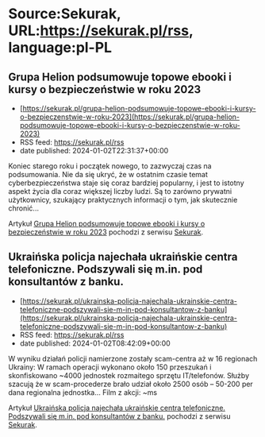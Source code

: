 # Source:Sekurak, URL:https://sekurak.pl/rss, language:pl-PL

## Grupa Helion podsumowuje topowe ebooki i kursy o bezpieczeństwie w roku 2023
 - [https://sekurak.pl/grupa-helion-podsumowuje-topowe-ebooki-i-kursy-o-bezpieczenstwie-w-roku-2023](https://sekurak.pl/grupa-helion-podsumowuje-topowe-ebooki-i-kursy-o-bezpieczenstwie-w-roku-2023)
 - RSS feed: https://sekurak.pl/rss
 - date published: 2024-01-02T22:31:37+00:00

<p>Koniec starego roku i początek nowego, to zazwyczaj czas na podsumowania. Nie da się ukryć, że w ostatnim czasie temat cyberbezpieczeństwa staje się coraz bardziej popularny, i jest to istotny aspekt życia dla coraz większej liczby ludzi. Są to zarówno prywatni użytkownicy, szukający praktycznych informacji o tym, jak skutecznie chronić...</p>
<p>Artykuł <a href="https://sekurak.pl/grupa-helion-podsumowuje-topowe-ebooki-i-kursy-o-bezpieczenstwie-w-roku-2023/" rel="nofollow">Grupa Helion podsumowuje topowe ebooki i kursy o bezpieczeństwie w roku 2023</a> pochodzi z serwisu <a href="https://sekurak.pl" rel="nofollow">Sekurak</a>.</p>

## Ukraińska policja najechała ukraińskie centra telefoniczne. Podszywali się m.in. pod konsultantów z banku.
 - [https://sekurak.pl/ukrainska-policja-najechala-ukrainskie-centra-telefoniczne-podszywali-sie-m-in-pod-konsultantow-z-banku](https://sekurak.pl/ukrainska-policja-najechala-ukrainskie-centra-telefoniczne-podszywali-sie-m-in-pod-konsultantow-z-banku)
 - RSS feed: https://sekurak.pl/rss
 - date published: 2024-01-02T08:42:09+00:00

<p>W wyniku działań policji namierzone zostały scam-centra aż w 16 regionach Ukrainy: W ramach operacji wykonano około 150 przeszukań i skonfiskowano ~4000 jednostek rozmaitego sprzętu IT/telefonów. Służby szacują że w scam-procederze brało udział około 2500 osób &#8211; 50-200 per dana regionalna jednostka&#8230; Film z akcji: ~ms</p>
<p>Artykuł <a href="https://sekurak.pl/ukrainska-policja-najechala-ukrainskie-centra-telefoniczne-podszywali-sie-m-in-pod-konsultantow-z-banku/" rel="nofollow">Ukraińska policja najechała ukraińskie centra telefoniczne. Podszywali się m.in. pod konsultantów z banku.</a> pochodzi z serwisu <a href="https://sekurak.pl" rel="nofollow">Sekurak</a>.</p>

